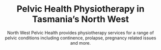 ---
title: Pelvic Health Physiotherapy in Tasmania’s North West
subtitle: North West Pelvic Health provides physiotherapy services for a range of pelvic conditions including continence, prolapse, pregnancy related issues and more.
layout: home
description: North West Pelvic Health provides physiotherapy services for a range of pelvic conditions including continence, prolapse, pregnancy related issues and more.
url: "https://northwestpelvic.local/"
---